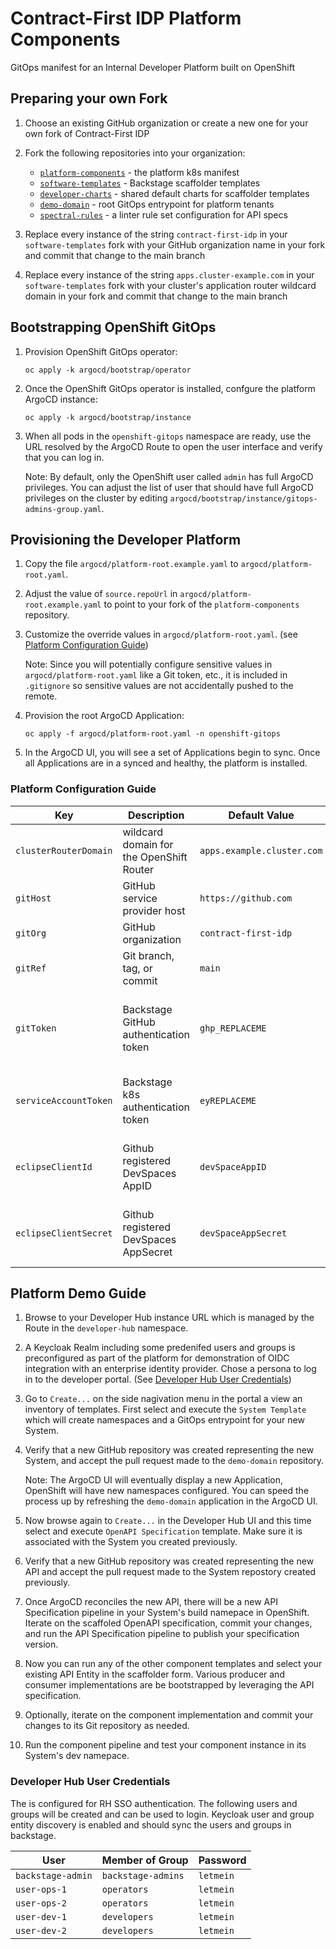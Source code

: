 # Contract-First IDP Platform Components

GitOps manifest for an Internal Developer Platform built on OpenShift

## Preparing your own Fork

1. Choose an existing GitHub organization or create a new one for your own fork of Contract-First IDP

2. Fork the following repositories into your organization:
   - [`platform-components`](https://github.com/contract-first-idp/platform-components) - the platform k8s manifest
   - [`software-templates`](https://github.com/contract-first-idp/software-templates) - Backstage scaffolder templates
   - [`developer-charts`](https://github.com/contract-first-idp/developer-charts) - shared default charts for scaffolder templates
   - [`demo-domain`](https://github.com/contract-first-idp/demo-domain) - root GitOps entrypoint for platform tenants
   - [`spectral-rules`](https://github.com/contract-first-idp/spectral-rules) - a linter rule set configuration for API specs

3. Replace every instance of the string `contract-first-idp` in your `software-templates` fork with your GitHub organization name in your fork and commit that change to the main branch

4. Replace every instance of the string `apps.cluster-example.com` in your `software-templates` fork with your cluster's application router wildcard domain in your fork and commit that change to the main branch

## Bootstrapping OpenShift GitOps

1. Provision OpenShift GitOps operator:

   `oc apply -k argocd/bootstrap/operator`

2. Once the OpenShift GitOps operator is installed, confgure the platform ArgoCD instance:

   `oc apply -k argocd/bootstrap/instance`

3. When all pods in the `openshift-gitops` namespace are ready, use the URL resolved by the ArgoCD Route to open the user interface and verify that you can log in.

   Note: By default, only the OpenShift user called `admin` has full ArgoCD privileges. You can adjust the list of user that should have full ArgoCD privileges on the cluster by editing `argocd/bootstrap/instance/gitops-admins-group.yaml`.

## Provisioning the Developer Platform

1. Copy the file `argocd/platform-root.example.yaml` to `argocd/platform-root.yaml`.

2. Adjust the value of `source.repoUrl` in `argocd/platform-root.example.yaml` to point to your fork of the `platform-components` repository.

3. Customize the override values in `argocd/platform-root.yaml`. (see [Platform Configuration Guide](#platform-configuration-guide)) 

   Note: Since you will potentially configure sensitive values in `argocd/platform-root.yaml` like a Git token, etc., it is included in `.gitignore` so sensitive values are not accidentally pushed to the remote.

4. Provision the root ArgoCD Application:

   `oc apply -f argocd/platform-root.yaml -n openshift-gitops`

5. In the ArgoCD UI, you will see a set of Applications begin to sync. Once all Applications are in a synced and healthy, the platform is installed.

### Platform Configuration Guide

| Key | Description | Default Value | Notes |
|-----|-------------|---------------|-------|
| `clusterRouterDomain` | wildcard domain for the OpenShift Router | `apps.example.cluster.com` |  |
| `gitHost` | GitHub service provider host | `https://github.com` |  |
| `gitOrg` | GitHub organization | `contract-first-idp` | e.g. your fork |
| `gitRef` | Git branch, tag, or commit | `main` | e.g. your feature branch |
| `gitToken` | Backstage GitHub authentication token | `ghp_REPLACEME` | Settings -> Developer Settings -> Personal Access Tokens |
| `serviceAccountToken` | Backstage k8s authentication token | `eyREPLACEME` | See [Backstage K8s Integration Docs](https://backstage.io/docs/features/kubernetes/configuration#clustersserviceaccounttoken-optional)
| `eclipseClientId` | Github registered DevSpaces AppID | `devSpaceAppID` | See [Configuring a GitHub App for DevSpaces](#configuring-a-github-app-for-devspaces) |
| `eclipseClientSecret` | Github registered DevSpaces AppSecret | `devSpaceAppSecret` | See [Configuring a GitHub App for DevSpaces](https://docs.redhat.com/en/documentation/red_hat_openshift_dev_spaces/3.16/html/administration_guide/configuring-devspaces#configuring-oauth-2-for-github) |

## Platform Demo Guide

1. Browse to your Developer Hub instance URL which is managed by the Route in the `developer-hub` namespace.

2. A Keycloak Realm including some predenifed users and groups is preconfigured as part of the platform for demonstration of OIDC integration with an enterprise identity provider. Chose a persona to log in to the developer portal. (See [Developer Hub User Credentials](#developer-hub-user-credentials))

3. Go to `Create...` on the side nagivation menu in the portal a view an inventory of templates. First select and execute the `System Template` which will create namespaces and a GitOps entrypoint for your new System.

4. Verify that a new GitHub repository was created representing the new System, and accept the pull request made to the `demo-domain` repository.

   Note: The ArgoCD UI will eventually display a new Application, OpenShift will have new namespaces configured. You can speed the process up by refreshing the `demo-domain` application in the ArgoCD UI.

5. Now browse again to `Create...` in the Developer Hub UI and this time select and execute `OpenAPI Specification` template. Make sure it is associated with the System you created previously.

6.  Verify that a new GitHub repository was created representing the new API and accept the pull request made to the System repostory created previously.

7. Once ArgoCD reconciles the new API, there will be a new API Specification pipeline in your System's build namepace in OpenShift. Iterate on the scaffoled OpenAPI specification, commit your changes, and run the API Specification pipeline to publish your specification version.

8. Now you can run any of the other component templates and select your existing API Entity in the scaffolder form. Various producer and consumer implementations are be bootstrapped by leveraging the API specification.

9. Optionally, iterate on the component implementation and commit your changes to its Git repository as needed. 

10. Run the component pipeline and test your component instance in its System's dev namepace.

### Developer Hub User Credentials

The is configured for RH SSO authentication. The following users and groups will be created and can be used to login. Keycloak user and group entity discovery is enabled and should sync the users and groups in backstage.

| User | Member of Group | Password |
|------|-----------------|----------|
| `backstage-admin` | `backstage-admins` | `letmein` |
| `user-ops-1` | `operators` | `letmein` |
| `user-ops-2` | `operators` | `letmein` |
| `user-dev-1` | `developers` | `letmein` |
| `user-dev-2` | `developers` | `letmein` |




